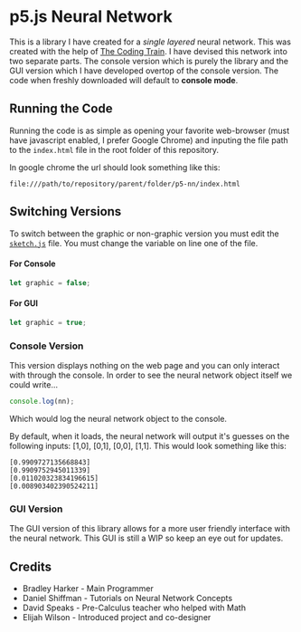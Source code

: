 # p5.js Neural Network
This is a library I have created for a *single layered* neural network. This was created with the help of [The Coding Train](https://www.youtube.com/channel/UCvjgXvBlbQiydffZU7m1_aw). I have devised this network into two separate parts. The console version which is purely the library and the GUI version which I have developed overtop of the console version. The code when freshly downloaded will default to **console mode**.

## Running the Code
Running the code is as simple as opening your favorite web-browser (must have javascript enabled, I prefer Google Chrome) and inputing the file path to the `index.html` file in the root folder of this repository.

In google chrome the url should look something like this:
```
file:///path/to/repository/parent/folder/p5-nn/index.html
```

## Switching Versions

To switch between the graphic or non-graphic version you must edit the [`sketch.js`](../sketch.js) file. You must change the variable on line one of the file.

#### For Console
```Javascript
let graphic = false;
```
#### For GUI
```Javascript
let graphic = true;
```

### Console Version
This version displays nothing on the web page and you can only interact with through the console. In order to see the neural network object itself we could write...
```Javascript
console.log(nn);
```
Which would log the neural network object to the console.

By default, when it loads, the neural network will output it's guesses on the following inputs: [1,0], [0,1], [0,0], [1,1]. This would look something like this:
```
[0.9909727135668843]
[0.9909752945011339]
[0.011020323834196615]
[0.008903402390524211]
```

### GUI Version
The GUI version of this library allows for a more user friendly interface with the neural network. This GUI is still a WIP so keep an eye out for updates.

## Credits
* Bradley Harker - Main Programmer
* Daniel Shiffman - Tutorials on Neural Network Concepts
* David Speaks - Pre-Calculus teacher who helped with Math
* Elijah Wilson - Introduced project and co-designer
